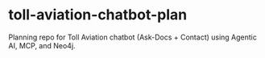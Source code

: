 # toll-aviation-chatbot-plan
Planning repo for Toll Aviation chatbot (Ask-Docs + Contact) using Agentic AI, MCP, and Neo4j.
